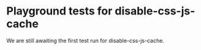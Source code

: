 # Playground tests for disable-css-js-cache
We are still awaiting the first test run for disable-css-js-cache.
